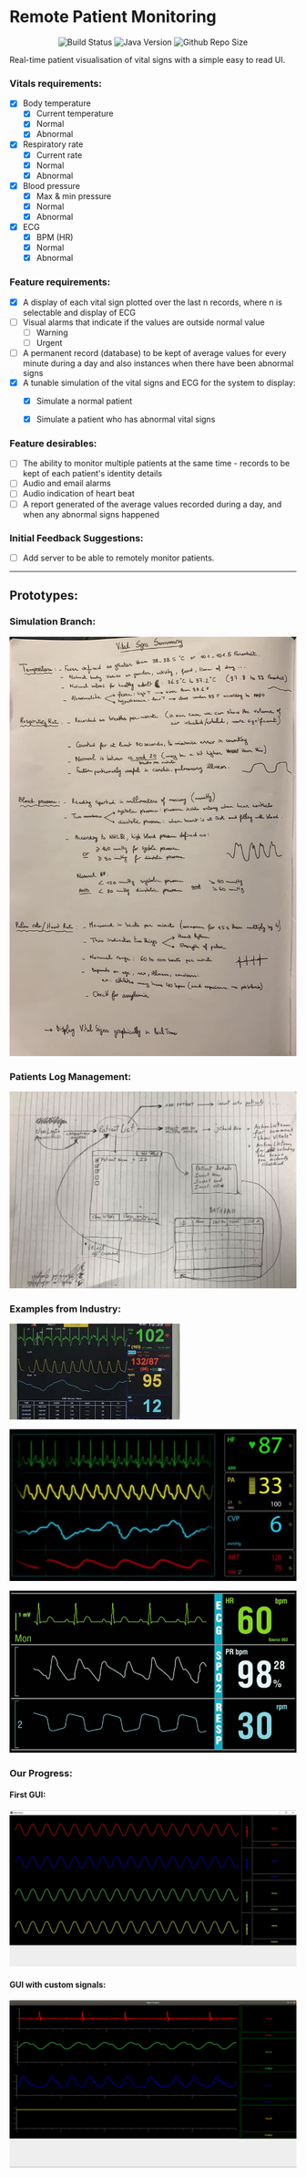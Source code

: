 # Remote Patient Monitoring

<p align="center">
	<img src="https://travis-ci.com/Joearrowsmith/remote_patient_monitoring.svg?branch=master"
     		alt="Build Status">
	<img src="https://img.shields.io/badge/Java-1.8.0__172-orange"
     		alt="Java Version">
	<img src="https://img.shields.io/github/repo-size/joearrowsmith/remote_patient_monitoring"
     		alt="Github Repo Size">
</p>


Real-time patient visualisation of vital signs with a simple easy to read UI.

### Vitals requirements:

- [x] Body temperature
  - [x] Current temperature
  - [x] Normal
  - [x] Abnormal
- [x] Respiratory rate
  - [x] Current rate
  - [x] Normal
  - [x] Abnormal
- [x] Blood pressure
  - [x] Max & min pressure
  - [x] Normal
  - [x] Abnormal
- [x] ECG
  - [x] BPM (HR)
  - [x] Normal
  - [x] Abnormal

### Feature requirements:

- [x] A display of each vital sign plotted over the last n records, where n is selectable and display of ECG
- [ ] Visual alarms that indicate if the values are outside normal value
  - [ ] Warning
  - [ ] Urgent
- [ ] A permanent record (database) to be kept of average values for every minute during a day and also instances when there have been abnormal signs
- [x] A tunable simulation of the vital signs and ECG for the system to display:
  - [x] Simulate a normal patient
  - [x] Simulate a patient who has abnormal vital signs
  
  
### Feature desirables:

- [ ] The ability to monitor multiple patients at the same time - records to be kept of each patient's identity details
- [ ] Audio and email alarms
- [ ] Audio indication of heart beat
- [ ] A report generated of the average values recorded during a day, and when any abnormal signs happened

### Initial Feedback Suggestions:

- [ ] Add server to be able to remotely monitor patients.

---

## Prototypes:

### Simulation Branch:

![Simulation Working Document](misc/simulation_dev_summary.jpg)

### Patients Log Management:

![Patient Management Database](misc/patients_log_management.jpg)


### Examples from Industry:

![Simulation Working Document](misc/ExampleOfGui_1.jpg)

![Simulation Working Document](misc/ExampleOfGui_2.jpg)

![Simulation Working Document](misc/ExampleOfGui_3.jpg)

### Our Progress:

#### First GUI:

![First GUI version](misc/first_gui.jpg)

#### GUI with custom signals:

![GUI with signals version](misc/gui_with_custom_signals.png)
